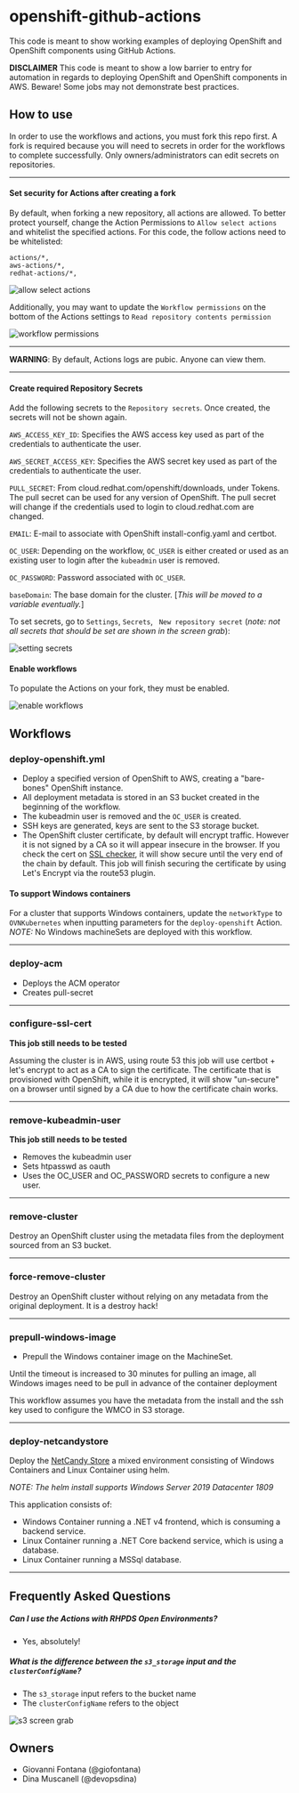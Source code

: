 # openshift-github-actions

This code is meant to show working examples of deploying OpenShift and OpenShift components using GitHub Actions.

**DISCLAIMER** 
This code is meant to show a low barrier to entry for automation in regards to deploying OpenShift and OpenShift components in AWS.  Beware! Some jobs may not demonstrate best practices.
## How to use

In order to use the workflows and actions, you must fork this repo first.  A fork is required because you will need to secrets in order for the workflows to complete successfully.  Only owners/administrators can edit secrets on repositories.

---
#### Set security for Actions after creating a fork
By default, when forking a new repository, all actions are allowed.  To better protect yourself, change the Action Permissions to `Allow select actions` and whitelist the specified actions.  For this code, the follow actions need to be whitelisted:
```
actions/*,
aws-actions/*,
redhat-actions/*,
```
![allow select actions](/assets/images/allow_select_actions.png)

Additionally, you may want to update the `Workflow permissions` on the bottom of the Actions settings to `Read repository contents permission`

![workflow permissions](/assets/images/workflow_permissions.png)

---

**WARNING**: By default, Actions logs are pubic. Anyone can view them.

---
#### Create required Repository Secrets
Add the following secrets to the `Repository secrets`.  Once created, the secrets will not be shown again.

`AWS_ACCESS_KEY_ID`: Specifies the AWS access key used as part of the credentials to authenticate the user.

`AWS_SECRET_ACCESS_KEY`: Specifies the AWS secret key used as part of the credentials to authenticate the user.

`PULL_SECRET`: From cloud.redhat.com/openshift/downloads, under Tokens.  The pull secret can be used for any version of OpenShift.  The pull secret will change if the credentials used to login to cloud.redhat.com are changed.

`EMAIL`: E-mail to associate with OpenShift install-config.yaml and certbot.

`OC_USER`: Depending on the workflow, `OC_USER` is either created or used as an existing user to login after the `kubeadmin` user is removed.

`OC_PASSWORD`: Password associated with `OC_USER`.

`baseDomain`: The base domain for the cluster. [_This will be moved to a variable eventually._]

To set secrets, go to `Settings`, `Secrets`, ` New repository secret` (_note: not all secrets that should be set are shown in the screen grab_):

![setting secrets](/assets/images/setting_secrets.png)

#### Enable workflows

To populate the Actions on your fork, they must be enabled.

![enable workflows](/assets/images/enable_workflows_on_fork.png)

## Workflows

### deploy-openshift.yml

- Deploy a specified version of OpenShift to AWS, creating a "bare-bones" OpenShift instance.
- All deployment metadata is stored in an S3 bucket created in the beginning of the workflow.
- The kubeadmin user is removed and the `OC_USER` is created.
- SSH keys are generated, keys are sent to the S3 storage bucket.
- The OpenShift cluster certificate, by default will encrypt traffic.  However it is not signed by a CA so it will appear insecure in the browser.  If you check the cert on [SSL checker](https://www.sslshopper.com/ssl-checker.html), it will show secure until the very end of the chain by default.  This job will finish securing the certificate by using Let's Encrypt via the route53 plugin.

#### To support Windows containers
For a cluster that supports Windows containers, update the `networkType` to `OVNKubernetes` when inputting parameters for the `deploy-openshift` Action.  _NOTE:_ No Windows machineSets are deployed with this workflow.

---

### deploy-acm

- Deploys the ACM operator
- Creates pull-secret

---

### configure-ssl-cert

**This job still needs to be tested**

Assuming the cluster is in AWS, using route 53 this job will use certbot + let's encrypt to act as a CA to sign the certificate.  The certificate that is provisioned with OpenShift, while it is encrypted, it will show "un-secure" on a browser until signed by a CA due to how the certificate chain works.

---

### remove-kubeadmin-user

**This job still needs to be tested**

- Removes the kubeadmin user
- Sets htpasswd as oauth
- Uses the OC_USER and OC_PASSWORD secrets to configure a new user.

---

### remove-cluster

Destroy an OpenShift cluster using the metadata files from the deployment sourced from an S3 bucket.

---

### force-remove-cluster

Destroy an OpenShift cluster without relying on any metadata from the original deployment.  It is a destroy hack!

---
### prepull-windows-image

- Prepull the Windows container image on the MachineSet.


Until the timeout is increased to 30 minutes for pulling an image, all Windows images need to be pull in advance of the container deployment

This workflow assumes you have the metadata from the install and the ssh key used to configure the WMCO in S3 storage.

---

### deploy-netcandystore

Deploy the [NetCandy Store](http://people.redhat.com/chernand/windows-containers-quickstart/ns-intro/) a mixed environment consisting of Windows Containers and Linux Container using helm.

_NOTE: The helm install supports Windows Server 2019 Datacenter 1809_

This application consists of:

- Windows Container running a .NET v4 frontend, which is consuming a backend service.
- Linux Container running a .NET Core backend service, which is using a database.
- Linux Container running a MSSql database.

---

## Frequently Asked Questions

##### Can I use the Actions with RHPDS Open Environments?

- Yes, absolutely!

##### What is the difference between the `s3_storage` input and the `clusterConfigName`?

- The `s3_storage` input refers to the bucket name 
- The `clusterConfigName` refers to the object

![s3 screen grab](/assets/images/s3_storage_example.png)

## Owners

- Giovanni Fontana (@giofontana)
- Dina Muscanell (@devopsdina)